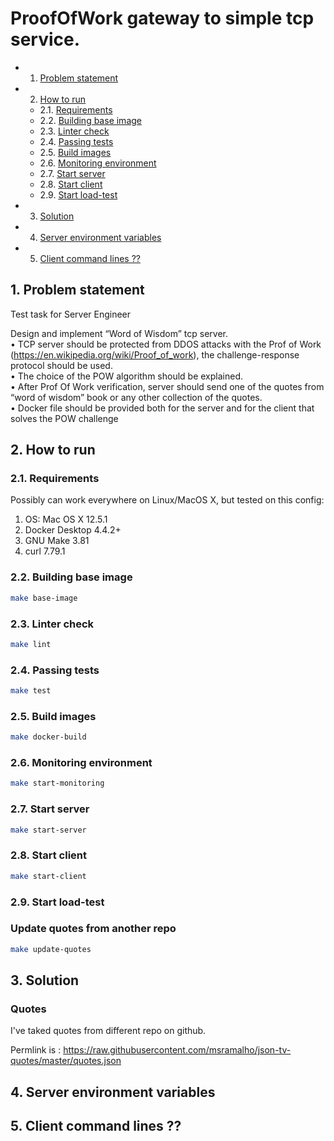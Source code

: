 # ProofOfWork gateway to simple tcp service.

<!-- vscode-markdown-toc -->
* 1. [Problem statement](#Problemstatement)
* 2. [How to run](#Howtorun)
	* 2.1. [Requirements](#Requirements)
	* 2.2. [Building base image](#Buildingbaseimage)
	* 2.3. [Linter check](#Lintercheck)
	* 2.4. [Passing tests](#Passingtests)
	* 2.5. [Build images](#Buildimages)
	* 2.6. [Monitoring environment](#Monitoringenvironment)
	* 2.7. [Start server](#Startserver)
	* 2.8. [Start client](#Startclient)
	* 2.9. [Start load-test](#Startload-test)
* 3. [Solution](#Solution)
* 4. [Server environment variables](#Serverenvironmentvariables)
* 5. [Client command lines ??](#Clientcommandlines)

<!-- vscode-markdown-toc-config
	numbering=true
	autoSave=true
	/vscode-markdown-toc-config -->
<!-- /vscode-markdown-toc -->


##  1. <a name='Problemstatement'></a>Problem statement

Test task for Server Engineer

Design and implement “Word of Wisdom” tcp server.  
 • TCP server should be protected from DDOS attacks with the Prof of Work (https://en.wikipedia.org/wiki/Proof_of_work), the challenge-response protocol should be used.  
 • The choice of the POW algorithm should be explained.  
 • After Prof Of Work verification, server should send one of the quotes from “word of wisdom” book or any other collection of the quotes.  
 • Docker file should be provided both for the server and for the client that solves the POW challenge

##  2. <a name='Howtorun'></a>How to run

###  2.1. <a name='Requirements'></a>Requirements

Possibly can work everywhere on Linux/MacOS X, but tested on this config:

1. OS: Mac OS X 12.5.1
3. Docker Desktop 4.4.2+
4. GNU Make 3.81
5. curl 7.79.1

###  2.2. <a name='Buildingbaseimage'></a>Building base image

```bash
make base-image
```

###  2.3. <a name='Lintercheck'></a>Linter check

```bash
make lint
```

###  2.4. <a name='Passingtests'></a>Passing tests

```bash
make test
```

###  2.5. <a name='Buildimages'></a>Build images

```bash
make docker-build
```

###  2.6. <a name='Monitoringenvironment'></a>Monitoring environment


```bash
make start-monitoring
```

###  2.7. <a name='Startserver'></a>Start server

```bash
make start-server
```

###  2.8. <a name='Startclient'></a>Start client

```bash
make start-client
```

###  2.9. <a name='Startload-test'></a>Start load-test


### Update quotes from another repo

```bash
make update-quotes
```

##  3. <a name='Solution'></a>Solution

### Quotes

I've taked quotes from different repo on github.

Permlink is : https://raw.githubusercontent.com/msramalho/json-tv-quotes/master/quotes.json


##  4. <a name='Serverenvironmentvariables'></a>Server environment variables

##  5. <a name='Clientcommandlines'></a>Client command lines ??


